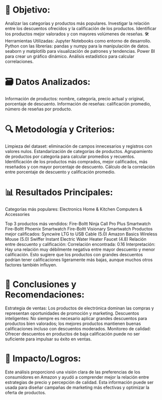 # 🎯 Objetivo:
Analizar las categorías y productos más populares.
Investigar la relación entre los descuentos ofrecidos y la calificación de los productos.
Identificar los productos mejor valorados y con mayores volúmenes de reseñas.
🛠️ Herramientas Utilizadas:
Jupyter Notebooks como entorno de desarrollo.
Python con las librerías:
pandas y numpy para la manipulación de datos.
seaborn y matplotlib para visualización de patrones y tendencias.
Power BI para crear un gráfico dinámico.
Análisis estadístico para calcular correlaciones.

# 🗃️ Datos Analizados:
Información de productos: nombre, categoría, precio actual y original, porcentaje de descuento.
Información de reseñas: calificación promedio, número de reseñas por producto.

# 🔍 Metodología y Criterios:
Limpieza del dataset: eliminación de campos innecesarios y registros con valores nulos.
Estandarización de categorías de productos.
Agrupamiento de productos por categoría para calcular promedios y recuentos.
Identificación de los productos más comprados, mejor calificados, más reseñados y con mayor porcentaje de descuento.
Cálculo de la correlación entre porcentaje de descuento y calificación promedio.

# 📊 Resultados Principales:
Categorías más populares:
Electronics
Home & Kitchen
Computers & Accessories

Top 3 productos más vendidos:
Fire-Boltt Ninja Call Pro Plus Smartwatch
Fire-Boltt Phoenix Smartwatch
Fire-Boltt Visionary Smartwatch
Productos mejor calificados:
Syncwire LTG to USB Cable (5.0)
Amazon Basics Wireless Mouse (5.0)
Swiffer Instant Electric Water Heater Faucet (4.8)
Relación entre descuento y calificación:
Correlación encontrada: 0.16
Interpretación: Hay una relación muy débilmente negativa entre mayor descuento y menor calificación. Esto sugiere que los productos con grandes descuentos podrían tener calificaciones ligeramente más bajas, aunque muchos otros factores también influyen.

# 📌 Conclusiones y Recomendaciones:
Estrategia de ventas: Los productos de electrónica dominan las compras y representan oportunidades de promoción y marketing.
Descuentos inteligentes: No siempre es necesario aplicar grandes descuentos para productos bien valorados; los mejores productos mantienen buenas calificaciones incluso con descuentos moderados.
Monitoreo de calidad: Ofrecer descuentos en productos de baja calificación puede no ser suficiente para impulsar su éxito en ventas.

# 🧠 Impacto/Logros:
Este análisis proporcionó una visión clara de las preferencias de los consumidores en Amazon y ayudó a comprender mejor la relación entre estrategias de precio y percepción de calidad. Esta información puede ser usada para diseñar campañas de marketing más efectivas y optimizar la oferta de productos.
